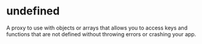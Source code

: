 # undefined
A proxy to use with objects or arrays that allows you to access keys and functions that are not defined without throwing errors or crashing your app.

